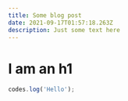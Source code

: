 ```yaml
---
title: Some blog post
date: 2021-09-17T01:57:18.263Z
description: Just some text here
---
```

# I am an h1
```js
codes.log('Hello');
```